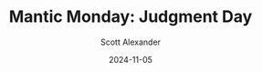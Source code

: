 ---
layout: podcast
title: "Mantic Monday: Judgment Day"
author: Scott Alexander
description: https://www.astralcodexten.com/p/mantic-monday-judgment-day
date: 2024-11-05
length: 4151631
duration: 1038
guid: mantic-monday-judgment-day
---